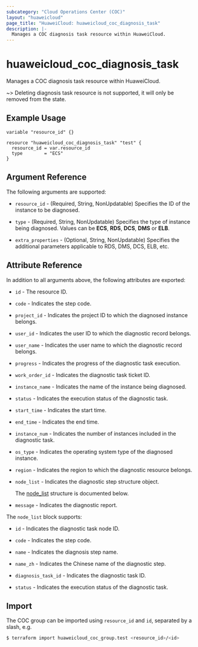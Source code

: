 ```yaml
---
subcategory: "Cloud Operations Center (COC)"
layout: "huaweicloud"
page_title: "HuaweiCloud: huaweicloud_coc_diagnosis_task"
description: |-
  Manages a COC diagnosis task resource within HuaweiCloud.
---
```


# huaweicloud_coc_diagnosis_task

Manages a COC diagnosis task resource within HuaweiCloud.

~> Deleting diagnosis task resource is not supported, it will only be removed from the state.

## Example Usage

```hcl
variable "resource_id" {}

resource "huaweicloud_coc_diagnosis_task" "test" {
  resource_id = var.resource_id
  type        = "ECS"
}
```

## Argument Reference

The following arguments are supported:

* `resource_id` - (Required, String, NonUpdatable) Specifies the ID of the instance to be diagnosed.

* `type` - (Required, String, NonUpdatable) Specifies the type of instance being diagnosed.
  Values can be **ECS**, **RDS**, **DCS**, **DMS** or **ELB**.

* `extra_properties` - (Optional, String, NonUpdatable) Specifies the additional parameters applicable to RDS, DMS, DCS,
  ELB, etc.

## Attribute Reference

In addition to all arguments above, the following attributes are exported:

* `id` - The resource ID.

* `code` - Indicates the step code.

* `project_id` - Indicates the project ID to which the diagnosed instance belongs.

* `user_id` - Indicates the user ID to which the diagnostic record belongs.

* `user_name` - Indicates the user name to which the diagnostic record belongs.

* `progress` - Indicates the progress of the diagnostic task execution.

* `work_order_id` - Indicates the diagnostic task ticket ID.

* `instance_name` - Indicates the name of the instance being diagnosed.

* `status` - Indicates the execution status of the diagnostic task.

* `start_time` - Indicates the start time.

* `end_time` - Indicates the end time.

* `instance_num` - Indicates the number of instances included in the diagnostic task.

* `os_type` - Indicates the operating system type of the diagnosed instance.

* `region` - Indicates the region to which the diagnostic resource belongs.

* `node_list` - Indicates the diagnostic step structure object.

  The [node_list](#node_list_struct) structure is documented below.

* `message` - Indicates the diagnostic report.

<a name="node_list_struct"></a>
The `node_list` block supports:

* `id` - Indicates the diagnostic task node ID.

* `code` - Indicates the step code.

* `name` - Indicates the diagnosis step name.

* `name_zh` - Indicates the Chinese name of the diagnostic step.

* `diagnosis_task_id` - Indicates the diagnostic task ID.

* `status` - Indicates the execution status of the diagnostic task.

## Import

The COC group can be imported using `resource_id` and `id`, separated by a slash, e.g.

```bash
$ terraform import huaweicloud_coc_group.test <resource_id>/<id>
```
